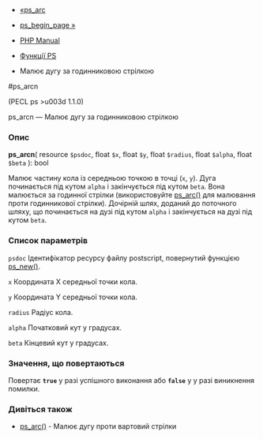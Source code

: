 - [«ps_arc](function.ps-arc.md)
- [ps_begin_page »](function.ps-begin-page.md)

- [PHP Manual](index.md)
- [Функції PS](ref.ps.md)
- Малює дугу за годинниковою стрілкою

#ps_arcn

(PECL ps \>u003d 1.1.0)

ps_arcn — Малює дугу за годинниковою стрілкою

### Опис

**ps_arcn**(
resource `$psdoc`,
float `$x`,
float `$y`,
float `$radius`,
float `$alpha`,
float `$beta`
): bool

Малює частину кола із середньою точкою в точці (`x`, `y`). Дуга починається
під кутом `alpha` і закінчується під кутом `beta`. Вона малюється за
годинної стрілки (використовуйте [ps_arc()](function.ps-arc.md) для
малювання проти годинникової стрілки). Дочірній шлях, доданий до поточного
шляху, що починається на дузі під кутом `alpha` і закінчується на дузі під
кутом `beta`.

### Список параметрів

`psdoc`
Ідентифікатор ресурсу файлу postscript, повернутий функцією
[ps_new()](function.ps-new.md).

`x`
Координата X середньої точки кола.

`y`
Координата Y середньої точки кола.

`radius`
Радіус кола.

`alpha`
Початковий кут у градусах.

`beta`
Кінцевий кут у градусах.

### Значення, що повертаються

Повертає **`true`** у разі успішного виконання або **`false`** у
у разі виникнення помилки.

### Дивіться також

- [ps_arc()](function.ps-arc.md) - Малює дугу проти вартовий
стрілки
